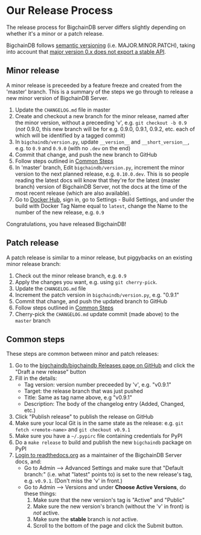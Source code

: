 # Our Release Process

The release process for BigchainDB server differs slightly depending on whether it's a minor or a patch release.

BigchainDB follows [semantic versioning](http://semver.org/) (i.e. MAJOR.MINOR.PATCH), taking into account
that [major version 0.x does not export a stable API](http://semver.org/#spec-item-4).

## Minor release

A minor release is preceeded by a feature freeze and created from the 'master' branch. This is a summary of the steps we go through to release a new minor version of BigchainDB Server.

1. Update the `CHANGELOG.md` file in master
1. Create and checkout a new branch for the minor release, named after the minor version, without a preceeding 'v', e.g. `git checkout -b 0.9` (*not* 0.9.0, this new branch will be for e.g. 0.9.0, 0.9.1, 0.9.2, etc. each of which will be identified by a tagged commit)
1. In `bigchaindb/version.py`, update `__version__` and `__short_version__`, e.g. to `0.9` and `0.9.0` (with no `.dev` on the end)
1. Commit that change, and push the new branch to GitHub
1. Follow steps outlined in [Common Steps](#common-steps)
1. In 'master' branch, Edit `bigchaindb/version.py`, increment the minor version to the next planned release, e.g. `0.10.0.dev`. This is so people reading the latest docs will know that they're for the latest (master branch) version of BigchainDB Server, not the docs at the time of the most recent release (which are also available).
1. Go to [Docker Hub](https://hub.docker.com/), sign in, go to Settings - Build Settings, and under the build with Docker Tag Name equal to `latest`, change the Name to the number of the new release, e.g. `0.9`

Congratulations, you have released BigchainDB!

## Patch release

A patch release is similar to a minor release, but piggybacks on an existing minor release branch:

1. Check out the minor release branch, e.g. `0.9`
1. Apply the changes you want, e.g. using `git cherry-pick`.
1. Update the `CHANGELOG.md` file
1. Increment the patch version in `bigchaindb/version.py`, e.g. "0.9.1"
1. Commit that change, and push the updated branch to GitHub
1. Follow steps outlined in [Common Steps](#common-steps)
1. Cherry-pick the `CHANGELOG.md` update commit (made above) to the `master` branch

## Common steps

These steps are common between minor and patch releases:

1. Go to the [bigchaindb/bigchaindb Releases page on GitHub](https://github.com/bigchaindb/bigchaindb/releases)
   and click the "Draft a new release" button
1. Fill in the details:
   - Tag version: version number preceeded by 'v', e.g. "v0.9.1"
   - Target: the release branch that was just pushed
   - Title: Same as tag name above, e.g "v0.9.1"
   - Description: The body of the changelog entry (Added, Changed, etc.)
1. Click "Publish release" to publish the release on GitHub
1. Make sure your local Git is in the same state as the release: e.g. `git fetch <remote-name>` and `git checkout v0.9.1`
1. Make sure you have a `~/.pypirc` file containing credentials for PyPI
1. Do a `make release` to build and publish the new `bigchaindb` package on PyPI
1. [Login to readthedocs.org](https://readthedocs.org/accounts/login/)
   as a maintainer of the BigchainDB Server docs, and:
   - Go to Admin --> Advanced Settings
     and make sure that "Default branch:" (i.e. what "latest" points to)
     is set to the new release's tag, e.g. `v0.9.1`.
     (Don't miss the 'v' in front.)
   - Go to Admin --> Versions
     and under **Choose Active Versions**, do these things:
     1. Make sure that the new version's tag is "Active" and "Public"
     2. Make sure the new version's branch
        (without the 'v' in front) is _not_ active.
     3. Make sure the **stable** branch is _not_ active.
     4. Scroll to the bottom of the page and click the Submit button.

